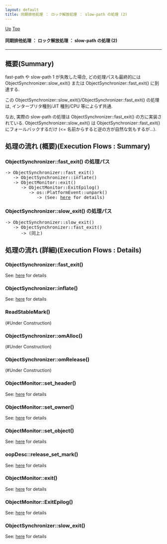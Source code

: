 ```yaml
---
layout: default
title: 同期排他処理 ： ロック解放処理 ： slow-path の処理 (2)
---
```

[Up](noXF2ZIHEZ.html) [Top](../index.html)

#### 同期排他処理 ： ロック解放処理 ： slow-path の処理 (2)

--- 
## 概要(Summary)
fast-path や slow-path 1 が失敗した場合, 
どの処理パスも最終的には ObjectSynchronizer::slow_exit() または ObjectSynchronizer::fast_exit() に到達する.
   
この ObjectSynchronizer::slow_exit()/ObjectSynchronizer::fast_exit() の処理は, 
インタープリタ種別/JIT 種別/CPU 等によらず共通.

なお, 実際の slow-path の処理は ObjectSynchronizer::fast_exit() の方に実装されている.
ObjectSynchronizer::slow_exit() は ObjectSynchronizer::fast_exit() にフォールバックするだけ
(<= 名前からすると逆の方が自然な気もするが...).

## 処理の流れ (概要)(Execution Flows : Summary)
### ObjectSynchronizer::fast_exit() の処理パス
<div class="flow-abst"><pre>
-&gt; ObjectSynchronizer::fast_exit()
   -&gt; ObjectSynchronizer::inflate()
   -&gt; ObjectMonitor::exit()
      -&gt; ObjectMonitor::ExitEpilog()
         -&gt; os::PlatformEvent::unpark()
            -&gt; (See: <a href="no2114COc.html">here</a> for details)
</pre></div>

### ObjectSynchronizer::slow_exit() の処理パス
<div class="flow-abst"><pre>
-&gt; ObjectSynchronizer::slow_exit()
   -&gt; ObjectSynchronizer::fast_exit()
      -&gt; (同上)
</pre></div>

## 処理の流れ (詳細)(Execution Flows : Details)
### ObjectSynchronizer::fast_exit()
See: [here](no4230PDV.html) for details
### ObjectSynchronizer::inflate()
See: [here](no4230OJC.html) for details
### ReadStableMark()
(#Under Construction)

### ObjectSynchronizer::omAlloc()
(#Under Construction)

### ObjectSynchronizer::omRelease()
(#Under Construction)

### ObjectMonitor::set_header()
See: [here](no31977QCX.html) for details
### ObjectMonitor::set_owner()
See: [here](no31977dMd.html) for details
### ObjectMonitor::set_object()
See: [here](no31977qWj.html) for details
### oopDesc::release_set_mark()
See: [here](no319773gp.html) for details
### ObjectMonitor::exit()
See: [here](no4230cNb.html) for details
### ObjectMonitor::ExitEpilog()
See: [here](no3059n9T.html) for details
### ObjectSynchronizer::slow_exit()
See: [here](no4230C5O.html) for details






